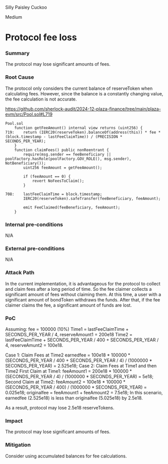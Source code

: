 Silly Paisley Cuckoo

Medium

# Protocol fee loss


### Summary
The protocol may lose significant amounts of fees.

### Root Cause
The protocol only considers the current balance of reserveToken when calculating fees.
However, since the balance is a constantly changing value, the fee calculation is not accurate.

https://github.com/sherlock-audit/2024-12-plaza-finance/tree/main/plaza-evm/src/Pool.sol#L719
```solidity
Pool.sol
    function getFeeAmount() internal view returns (uint256) {
719:    return (IERC20(reserveToken).balanceOf(address(this)) * fee * (block.timestamp - lastFeeClaimTime)) / (PRECISION * SECONDS_PER_YEAR);
    }
    function claimFees() public nonReentrant {
        require(msg.sender == feeBeneficiary || poolFactory.hasRole(poolFactory.GOV_ROLE(), msg.sender), NotBeneficiary());
        uint256 feeAmount = getFeeAmount();
        
        if (feeAmount == 0) {
            revert NoFeesToClaim();
        }
        
708:    lastFeeClaimTime = block.timestamp;
        IERC20(reserveToken).safeTransfer(feeBeneficiary, feeAmount);
        
        emit FeeClaimed(feeBeneficiary, feeAmount);
    }
```  

### Internal pre-conditions
N/A

### External pre-conditions
N/A

### Attack Path
In the current implementation, it is advantageous for the protocol to collect and claim fees after a long period of time.
So the fee claimer collects a significant amount of fees without claiming them.
At this time, a user with a significant amount of bondToken withdraws the funds.
After that, if the fee claimer claims the fee, a significant amount of funds are lost.

### PoC
Assuming:
fee = 100000 (10%)
Time1 = lastFeeClaimTime + SECONDS_PER_YEAR / 4, reserveAmount1 = 200e18
Time2 = lastFeeClaimTime + SECONDS_PER_YEAR / 400 + SECONDS_PER_YEAR / 4, reserveAmunt2 = 100e18.

Case 1: Claim Fees at Time2
    earnedfee = 100e18 * 100000 * (SECONDS_PER_YEAR / 400 + SECONDS_PER_YEAR / 4) / (1000000 * SECONDS_PER_YEAR) = 2.525e18;
Case 2: Claim Fees at Time1 and then Time2
    First Claim at Time1:
        feeAmount1 = 200e18 * 100000 * (SECONDS_PER_YEAR / 4) / (1000000 * SECONDS_PER_YEAR) = 5e18;
    Second Claim at Time2:
        feeAmount2 = 100e18 * 100000 * (SECONDS_PER_YEAR / 400) / (1000000 * SECONDS_PER_YEAR) = 0.025e18;
    originalfee = feeAmount1 + feeAmount2 = 7.5e18; 
In this scenario, earnedfee (2.525e18) is less than originalfee (5.025e18) by 2.5e18. 

As a result, protocol may lose 2.5e18 reserveTokens.

### Impact
The protocol may lose significant amounts of fees.

### Mitigation
Consider using accumulated balances for fee calculations.